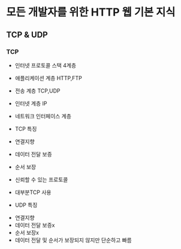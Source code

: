 # 모든 개발자를 위한 HTTP 웹 기본 지식

## TCP & UDP

### TCP

- 인터넷 프로토콜 스택 4계층

- 애플리케이션 계층 HTTP,FTP

- 전송 계층 TCP,UDP

- 인터넷 계층 IP

- 네트워크 인터페이스 계층

+ TCP 특징

- 연결지향
- 데이터 전달 보증
- 순서 보장

- 신뢰할 수 있는 프로토콜

- 대부분TCP 사용

+ UDP 특징

- 연결지향 
- 데이터 전달 보증x
- 순서 보장x
- 데이터 전달 및 순서가 보장되지 않지만 단순하고 빠름
